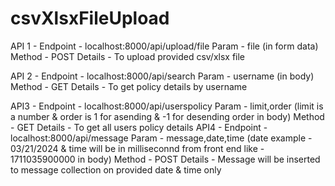 # csvXlsxFileUpload

API 1 - Endpoint - localhost:8000/api/upload/file
        Param - file (in form data)
        Method - POST
        Details - To upload provided csv/xlsx file

API 2 - Endpoint - localhost:8000/api/search
        Param - username (in body)
        Method - GET
        Details - To get policy details by username

API3 - Endpoint - localhost:8000/api/userspolicy
       Param - limit,order (limit is a number & order is 1 for asending & -1 for desending order in body)
       Method - GET
       Details - To get all users policy details
API4 - Endpoint - localhost:8000/api/message
       Param - message,date,time (date example - 03/21/2024 & time will be in milliseconnd from front end like - 1711035900000 in body)
       Method - POST
       Details - Message will be inserted to message collection on provided date & time only
